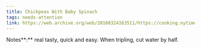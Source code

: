 ```yaml
---
title: Chickpeas With Baby Spinach
tags: needs-attention
link: https://web.archive.org/web/20160324163511/https://cooking.nytimes.com/recipes/1012408-chickpeas-with-baby-spinach
---
```

Notes**:** real tasty, quick and easy. When tripling, cut water by half.

